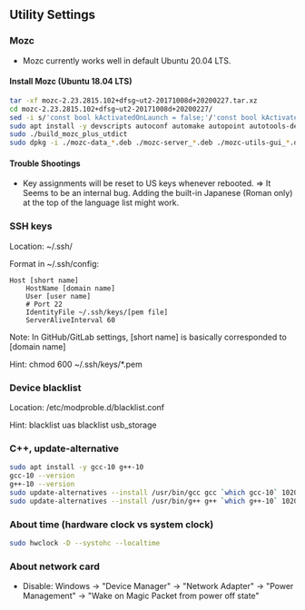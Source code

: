 ## Utility Settings

### Mozc
- Mozc currently works well in default Ubuntu 20.04 LTS.

#### Install Mozc (Ubuntu 18.04 LTS)
```bash
tar -xf mozc-2.23.2815.102+dfsg~ut2-20171008d+20200227.tar.xz
cd mozc-2.23.2815.102+dfsg~ut2-20171008d+20200227/
sed -i s/'const bool kActivatedOnLaunch = false;'/'const bool kActivatedOnLaunch = true;'/g mut/src/unix/ibus/property_handler.cc
sudo apt install -y devscripts autoconf automake autopoint autotools-dev build-essential debhelper dh-autoreconf dh-strip-nondeterminism dpkg-dev fcitx-bin fcitx-libs-dev g++ g++-7 gcc gcc-7 gir1.2-fcitx-1.0 gir1.2-gtk-2.0 gir1.2-harfbuzz-0.0 gyp icu-devtools libasan4 libatk1.0-dev libatomic1 libc-dev-bin libc6-dev libcairo-script-interpreter2 libcairo2-dev libcilkrts5 libdbus-1-dev libdrm-dev libegl1-mesa-dev libexpat1-dev libfcitx-config4 libfcitx-core0 libfcitx-gclient1 libfcitx-qt0 libfcitx-utils0 libfile-stripnondeterminism-perl libfontconfig1-dev libfreetype6-dev libgcc-7-dev libgcroots-dev libgcroots0 libgdk-pixbuf2.0-dev libgettextpo0 libgl1-mesa-dev libgles2-mesa-dev libglib2.0-dev libglib2.0-dev-bin libglu1-mesa-dev libglvnd-core-dev libglvnd-dev libgraphite2-dev libgtk2.0-dev libgwengui-cpp0 libgwengui-qt5-0 libgwengui-qt5-dev libgwenhywfar-core-dev libgwenhywfar-data libgwenhywfar60 libharfbuzz-dev libharfbuzz-gobject0 libibus-1.0-dev libice-dev libicu-dev libicu-le-hb-dev libicu-le-hb0 libiculx60 libitm1 liblsan0 libmng2 libmpx2 libopengl0 libpango1.0-dev libpcre16-3 libpcre3-dev libpcre32-3 libpcrecpp0v5 libpixman-1-dev libpng-dev libprotobuf-dev libprotobuf-lite10 libprotoc10 libpthread-stubs0-dev libpython-dev libpython-stdlib libpython2.7-dev libqt4-dbus libqt4-declarative libqt4-network libqt4-script libqt4-sql libqt4-xml libqt4-xmlpatterns libqt5concurrent5 libqt5designer5 libqt5opengl5 libqt5printsupport5 libqt5sql5 libqt5test5 libqt5xml5 libqtcore4 libqtdbus4 libqtgui4 libquadmath0 libqwt-headers libqwt-qt5-6 libqwt-qt5-dev libsigsegv2 libsm-dev libstdc++-7-dev libtool libtsan0 libubsan0 libuim-custom2 libuim-dev libuim-scm0 libuim8 libwayland-bin libwayland-dev libx11-dev libx11-xcb-dev libxau-dev libxcb-dri2-0-dev libxcb-dri3-dev libxcb-glx0-dev libxcb-present-dev libxcb-randr0-dev libxcb-render0-dev libxcb-shape0-dev libxcb-shm0-dev libxcb-sync-dev libxcb-xfixes0-dev libxcb1-dev libxcomposite-dev libxcursor-dev libxdamage-dev libxdmcp-dev libxext-dev libxfixes-dev libxft-dev libxi-dev libxinerama-dev libxml2-utils libxrandr-dev libxrender-dev libxshmfence-dev libxxf86vm-dev libzinnia-dev linux-libc-dev m4 make mesa-common-dev ninja-build pkg-config po-debconf protobuf-compiler python python-dev python-minimal python-pkg-resources python2.7 python2.7-dev python2.7-minimal python3-distutils python3-lib2to3 qdbus qt5-qmake qt5-qmake-bin qtbase5-dev qtbase5-dev-tools qtchooser qtcore4-l10n x11proto-composite-dev x11proto-core-dev x11proto-damage-dev x11proto-dev x11proto-dri2-dev x11proto-fixes-dev x11proto-gl-dev x11proto-input-dev x11proto-randr-dev x11proto-xext-dev x11proto-xf86vidmode-dev x11proto-xinerama-dev xorg-sgml-doctools xtrans-dev zlib1g-dev
sudo ./build_mozc_plus_utdict
sudo dpkg -i ./mozc-data_*.deb ./mozc-server_*.deb ./mozc-utils-gui_*.deb ./ibus-mozc_*.deb
```

#### Trouble Shootings
- Key assignments will be reset to US keys whenever rebooted. =>
  It Seems to be an internal bug. Adding the built-in Japanese (Roman only) at the top of the language list might work.

### SSH keys
Location:
~/.ssh/

Format in ~/.ssh/config:
````
Host [short name]
    HostName [domain name]
    User [user name]
    # Port 22
    IdentityFile ~/.ssh/keys/[pem file]
    ServerAliveInterval 60
````

Note:
In GitHub/GitLab settings, [short name] is basically corresponded to [domain name]

Hint:
chmod 600 ~/.ssh/keys/*.pem

### Device blacklist
Location:
/etc/modproble.d/blacklist.conf

Hint:
blacklist uas
blacklist usb_storage

### C++, update-alternative
````bash
sudo apt install -y gcc-10 g++-10
gcc-10 --version
g++-10 --version
sudo update-alternatives --install /usr/bin/gcc gcc `which gcc-10` 1020 # version to int
sudo update-alternatives --install /usr/bin/g++ g++ `which g++-10` 1020 # version to int
````

### About time (hardware clock vs system clock)
````bash
sudo hwclock -D --systohc --localtime
````

### About network card
- Disable: Windows -> "Device Manager" -> "Network Adapter" -> "Power Management" -> "Wake on Magic Packet from power off state"